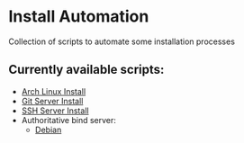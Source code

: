 # Install Automation
Collection of scripts to automate some installation processes

## Currently available scripts:
- [Arch Linux Install](arch-linux/install.sh)
- [Git Server Install](git-server/install.sh)
- [SSH Server Install](ssh-server/install.sh)
- Authoritative bind server:
    - [Debian](bind-authoritative/install.sh)
